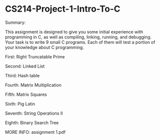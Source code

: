 # CS214-Project-1-Intro-To-C

Summary:

This assignment is designed to give you some initial experience with programming in C, as well as compiling, linking, running, and debugging. Your task is to write 9 small C programs. Each of them will test a portion of your knowledge about C programming. 

First: Right Truncatable Prime 

Second: Linked List

Third: Hash table

Fourth: Matrix Multiplication

Fifth: Matrix Squares

Sixth: Pig Latin

Seventh: String Operations II

Eighth: Binary Search Tree

MORE INFO: assignment 1.pdf

